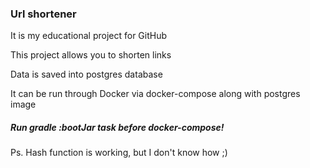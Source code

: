 ### Url shortener ###
It is my educational project for GitHub 

This project allows you to shorten links

Data is saved into postgres database

It can be run through Docker via docker-compose along with postgres image

##### Run gradle :bootJar task before docker-compose!
Ps. Hash function is working, but I don't know how ;)
